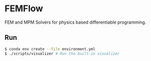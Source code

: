 # FEMFlow
FEM and MPM Solvers for physics based differentiable programming.

## Run
```sh
$ conda env create --file environment.yml
$ ./scripts/visualizer # Run the built-in visualizer
```

